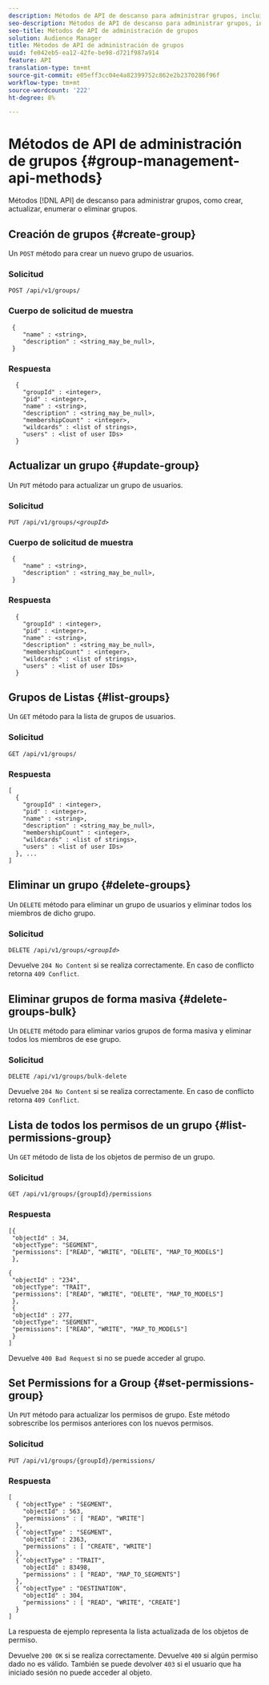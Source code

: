 ```yaml
---
description: Métodos de API de descanso para administrar grupos, incluida la creación, actualización, listado y eliminación de grupos.
seo-description: Métodos de API de descanso para administrar grupos, incluida la creación, actualización, listado y eliminación de grupos.
seo-title: Métodos de API de administración de grupos
solution: Audience Manager
title: Métodos de API de administración de grupos
uuid: fe042eb5-ea12-42fe-be98-d721f987a914
feature: API
translation-type: tm+mt
source-git-commit: e05eff3cc04e4a82399752c862e2b2370286f96f
workflow-type: tm+mt
source-wordcount: '222'
ht-degree: 8%

---
```



# Métodos de API de administración de grupos {#group-management-api-methods}

Métodos [!DNL API] de descanso para administrar grupos, como crear, actualizar, enumerar o eliminar grupos.

<!-- c_rest_api_user_man_group.xml -->

## Creación de grupos {#create-group}

Un `POST` método para crear un nuevo grupo de usuarios.

<!-- r_rest_api_group_create.xml -->

### Solicitud

`POST /api/v1/groups/`

### Cuerpo de solicitud de muestra

```
 {
    "name" : <string>,
    "description" : <string_may_be_null>,
 }
```

### Respuesta

```
  {
    "groupId" : <integer>,
    "pid" : <integer>,
    "name" : <string>,
    "description" : <string_may_be_null>,
    "membershipCount" : <integer>,
    "wildcards" : <list of strings>,
    "users" : <list of user IDs>
  }
```

## Actualizar un grupo {#update-group}

Un `PUT` método para actualizar un grupo de usuarios.

<!--
r_rest_api_group_update.xml
-->

### Solicitud

`PUT /api/v1/groups/`*`<groupId>`*

### Cuerpo de solicitud de muestra

```
 {
    "name" : <string>,
    "description" : <string_may_be_null>,
 }
```

### Respuesta

```
  {
    "groupId" : <integer>,
    "pid" : <integer>,
    "name" : <string>,
    "description" : <string_may_be_null>,
    "membershipCount" : <integer>,
    "wildcards" : <list of strings>,
    "users" : <list of user IDs>
  }
```

## Grupos de Listas {#list-groups}

Un `GET` método para la lista de grupos de usuarios.

<!--
r_rest_api_group_list.xml
-->

### Solicitud

`GET /api/v1/groups/`

### Respuesta

```
[
  { 
    "groupId" : <integer>,
    "pid" : <integer>,
    "name" : <string>,
    "description" : <string_may_be_null>,
    "membershipCount" : <integer>,
    "wildcards" : <list of strings>,
    "users" : <list of user IDs>
  }, ...
]
```

## Eliminar un grupo {#delete-groups}

Un `DELETE` método para eliminar un grupo de usuarios y eliminar todos los miembros de dicho grupo.

<!-- r_rest_api_group_delete.xml -->

### Solicitud

`DELETE /api/v1/groups/`*`<groupId>`*

Devuelve `204 No Content` si se realiza correctamente. En caso de conflicto retorna `409 Conflict`.

## Eliminar grupos de forma masiva {#delete-groups-bulk}

Un `DELETE` método para eliminar varios grupos de forma masiva y eliminar todos los miembros de ese grupo.

<!-- r_rest_api_group_delete_bulk.xml -->

### Solicitud

`DELETE /api/v1/groups/bulk-delete`

Devuelve `204 No Content` si se realiza correctamente. En caso de conflicto retorna `409 Conflict`.

## Lista de todos los permisos de un grupo {#list-permissions-group}

Un `GET` método de lista de los objetos de permiso de un grupo.

<!-- r_rest_api_perm_list_group.xml -->

### Solicitud

`GET /api/v1/groups/{groupId}/permissions`

### Respuesta

```
[{
 "objectId" : 34,
 "objectType": "SEGMENT",
 "permissions": ["READ", "WRITE", "DELETE", "MAP_TO_MODELS"]
 },

{
 "objectId" : "234",
 "objectType": "TRAIT",
 "permissions": ["READ", "WRITE", "DELETE", "MAP_TO_MODELS"]
 },
 {
 "objectId" : 277,
 "objectType": "SEGMENT",
 "permissions": ["READ", "WRITE", "MAP_TO_MODELS"]
 }
]
```

Devuelve `400 Bad Request` si no se puede acceder al grupo.

## Set Permissions for a Group {#set-permissions-group}

Un `PUT` método para actualizar los permisos de grupo. Este método sobrescribe los permisos anteriores con los nuevos permisos.

<!-- r_rest_api_perm_set.xml -->

### Solicitud

`PUT /api/v1/groups/{groupId}/permissions/`

### Respuesta

```
[ 
  { "objectType" : "SEGMENT",
    "objectId" : 563,
    "permissions" : [ "READ", "WRITE"]
  },
  { "objectType" : "SEGMENT",
    "objectId" : 2363,
    "permissions" : [ "CREATE", "WRITE"]
  },
  { "objectType" : "TRAIT",
    "objectId" : 83498,
    "permissions" : [ "READ", "MAP_TO_SEGMENTS"]
  },
  { "objectType" : "DESTINATION",
    "objectId" : 304,
    "permissions" : [ "READ", "WRITE", "CREATE"]
  }
]
```

La respuesta de ejemplo representa la lista actualizada de los objetos de permiso.

Devuelve `200 OK` si se realiza correctamente. Devuelve `400` si algún permiso dado no es válido. También se puede devolver `403` si el usuario que ha iniciado sesión no puede acceder al objeto.